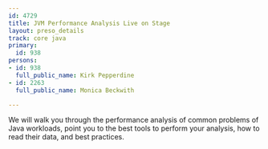 ```yaml
---
id: 4729
title: JVM Performance Analysis Live on Stage
layout: preso_details
track: core java
primary:
  id: 938
persons:
- id: 938
  full_public_name: Kirk Pepperdine
- id: 2263
  full_public_name: Monica Beckwith

---
```

 We will walk you through the performance analysis of common problems of Java workloads, point you to the best tools to perform your analysis, how to read their data, and best practices.

